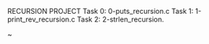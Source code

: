 RECURSION PROJECT
Task 0: 0-puts_recursion.c
Task 1: 1-print_rev_recursion.c
Task 2:  2-strlen_recursion.

~



